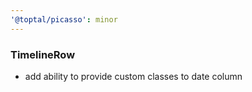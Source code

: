```yaml
---
'@toptal/picasso': minor
---
```


### TimelineRow

- add ability to provide custom classes to date column
